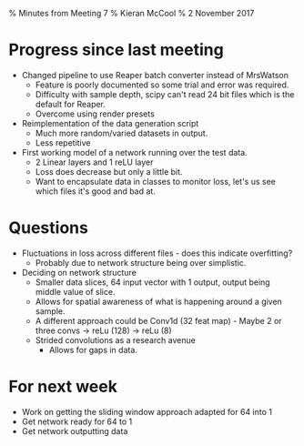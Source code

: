 % Minutes from Meeting 7
% Kieran McCool
% 2 November 2017

# Progress since last meeting

* Changed pipeline to use Reaper batch converter instead of MrsWatson
    - Feature is poorly documented so some trial and error was required.
    - Difficulty with sample depth, scipy can't read 24 bit files which is the default for Reaper.
    - Overcome using render presets
* Reimplementation of the data generation script
    - Much more random/varied datasets in output.
    - Less repetitive
* First working model of a network running over the test data.
    - 2 Linear layers and 1 reLU layer
    - Loss does decrease but only a little bit. 
    - Want to encapsulate data in classes to monitor loss, let's us see which files it's good and bad at.

# Questions

* Fluctuations in loss across different files - does this indicate overfitting?
    - Probably due to network structure being over simplistic.
* Deciding on network structure
    - Smaller data slices, 64 input vector with 1 output, output being middle value of slice.
    - Allows for spatial awareness of what is happening around a given sample.
    - A different approach could be Conv1d (32 feat map) - Maybe 2 or three convs -> reLu (128) -> reLu (8)
    - Strided convolutions as a research avenue
        - Allows for gaps in data.

# For next week

* Work on getting the sliding window approach adapted for 64 into 1
* Get network ready for 64 to 1
* Get network outputting data
